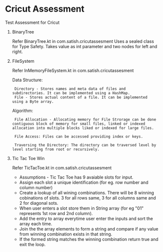 
# Cricut Assessment

Test Assessment for Cricut

1. BinaryTree

   Refer BinaryTree.kt in com.satish.cricutassesment
   Uses a sealed class for Type Safety. Takes value as int parameter
   and two nodes for left and right.

2. FileSystem

   Refer InMemoryFileSystem.kt in com.satish.cricutassesment

   Data Structure:

        Directory - Stores names and meta data of files and subdirectories. It can be implemented using a HashMap.
        File - Stores actual content of a file. It can be implemented using a Byte array.


    Algorithm:

        File Allocation - Allocating memory for File Strorage can be done contiguous block of memory for small files, linked or indexed allocation into multiple blocks liked or indexed for large files.

        File Access: Files can be accessed providing index or keys.

        Traversing the Directory: The directory can be traversed level by level starting from root or recursively.

3. Tic Tac Toe Win
   
   Refer TicTacToe.kt in com.satish.cricutassesment

    * Assumptions - Tic Tac Toe has 9 avaiable slots for input.
    * Assign each slot a unique identification (for eg. row number and column number)
    * Create a lookup of all wining combinations. There will be 8 winning cobinations of slots. 3 for all rows same, 3 for all columns same and 2 for diagonal sots.
    * When user enters a slot store them in String array (for eg "01" represents 1st row and 2nd column).
    * Add the entry to array everytime user enter the inputs and sort the array each time.
    * Join the the array elements to form a string and compare if any value from winning combination exists in that string.
    * If the formed string matches the winning combination return true and exit the loop. 

